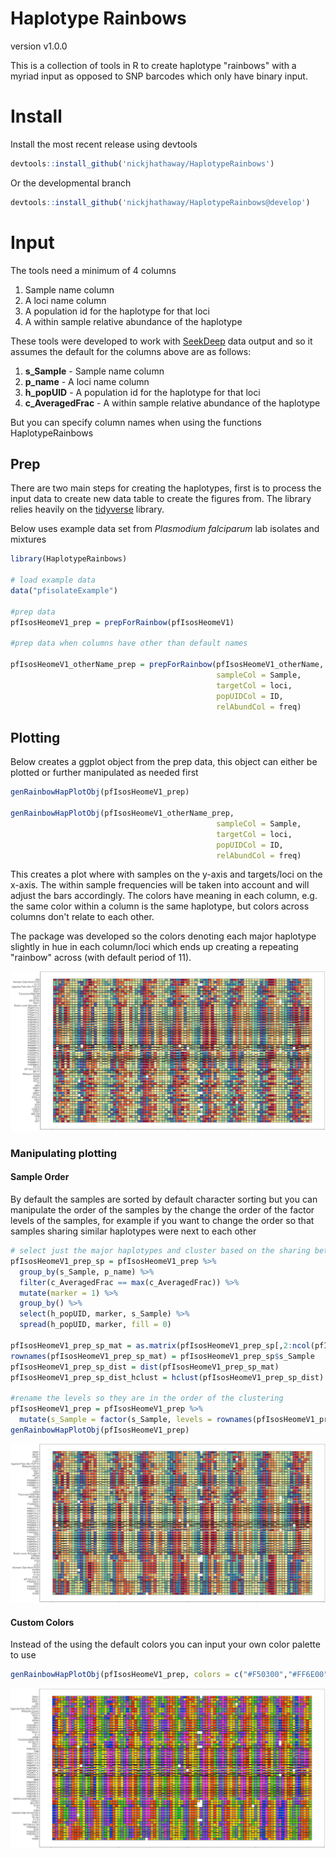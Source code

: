 # Haplotype Rainbows

version v1.0.0


This is a collection of tools in R to create haplotype "rainbows" with a myriad input as opposed to SNP barcodes which only have binary input. 

# Install  

Install the most recent release using devtools  

```r
devtools::install_github('nickjhathaway/HaplotypeRainbows')
```
Or the developmental branch 

```r
devtools::install_github('nickjhathaway/HaplotypeRainbows@develop')
```

# Input 

The tools need a minimum of 4 columns 

1.  Sample name column
2.  A loci name column 
3.  A population id for the haplotype for that loci
4.  A within sample relative abundance of the haplotype


These tools were developed to work with [SeekDeep](https://github.com/bailey-lab/SeekDeep) data output and so it assumes the default for the columns above are as follows:


1.  **s_Sample** - Sample name column
2.  **p_name** - A loci name column 
3.  **h_popUID** - A population id for the haplotype for that loci
4.  **c_AveragedFrac** - A within sample relative abundance of the haplotype

But you can specify column names when using the functions HaplotypeRainbows

## Prep
There are two main steps for creating the haplotypes, first is to process the input data to create new data table to create the figures from. The library relies heavily on the [tidyverse](https://www.tidyverse.org/) library.  

Below uses example data set from *Plasmodium falciparum* lab isolates and mixtures  
 
```r
library(HaplotypeRainbows)

# load example data 
data("pfisolateExample") 

#prep data 
pfIsosHeomeV1_prep = prepForRainbow(pfIsosHeomeV1)
 
#prep data when columns have other than default names 

pfIsosHeomeV1_otherName_prep = prepForRainbow(pfIsosHeomeV1_otherName,
                                              sampleCol = Sample, 
                                              targetCol = loci, 
                                              popUIDCol = ID, 
                                              relAbundCol = freq)

```

## Plotting  

Below creates a ggplot object from the prep data, this object can either be plotted or further manipulated as needed first  

```r
genRainbowHapPlotObj(pfIsosHeomeV1_prep)

genRainbowHapPlotObj(pfIsosHeomeV1_otherName_prep,
                                              sampleCol = Sample, 
                                              targetCol = loci, 
                                              popUIDCol = ID, 
                                              relAbundCol = freq) 

```

This creates a plot where with samples on the y-axis and targets/loci on the x-axis. The within sample frequencies will be taken into account and will adjust the bars accordingly. The colors have meaning in each column, e.g. the same color within a column is the same haplotype, but colors across columns don't relate to each other. 

The package was developed so the colors denoting each major haplotype slightly in hue in each column/loci which ends up creating a repeating "rainbow" across (with default period of 11). 

![example](images/default_example.png)

### Manipulating plotting  

#### Sample Order 

By default the samples are sorted by default character sorting but you can manipulate the order of the samples by the change the order of the factor levels of the samples, for example if you want to change the order so that samples sharing similar haplotypes were next to each other


```r
# select just the major haplotypes and cluster based on the sharing between
pfIsosHeomeV1_prep_sp = pfIsosHeomeV1_prep %>% 
  group_by(s_Sample, p_name) %>% 
  filter(c_AveragedFrac == max(c_AveragedFrac)) %>% 
  mutate(marker = 1) %>% 
  group_by() %>% 
  select(h_popUID, marker, s_Sample) %>%   
  spread(h_popUID, marker, fill = 0)

pfIsosHeomeV1_prep_sp_mat = as.matrix(pfIsosHeomeV1_prep_sp[,2:ncol(pfIsosHeomeV1_prep_sp)])
rownames(pfIsosHeomeV1_prep_sp_mat) = pfIsosHeomeV1_prep_sp$s_Sample
pfIsosHeomeV1_prep_sp_dist = dist(pfIsosHeomeV1_prep_sp_mat)
pfIsosHeomeV1_prep_sp_dist_hclust = hclust(pfIsosHeomeV1_prep_sp_dist)

#rename the levels so they are in the order of the clustering 
pfIsosHeomeV1_prep = pfIsosHeomeV1_prep %>% 
  mutate(s_Sample = factor(s_Sample, levels = rownames(pfIsosHeomeV1_prep_sp_mat)[pfIsosHeomeV1_prep_sp_dist_hclust$order]))
genRainbowHapPlotObj(pfIsosHeomeV1_prep)

```

![example](images/sorted_default_example.png)

#### Custom Colors  
Instead of the using the default colors you can input your own color palette to use 

```r
genRainbowHapPlotObj(pfIsosHeomeV1_prep, colors = c("#F50300","#FF6E00","#FFEB01","#00CA1E","#0241FE","#FE00D4"))

```

![example](images/sorted_default_example_customColors.png)